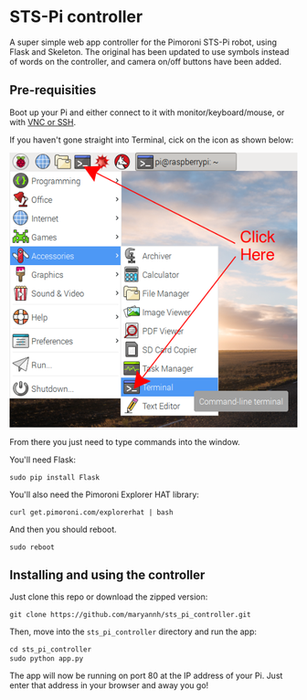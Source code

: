 # STS-Pi controller

A super simple web app controller for the Pimoroni STS-Pi robot, using Flask and Skeleton. The original has been updated to use symbols instead of words on the controller, and camera on/off buttons have been added.

## Pre-requisities
Boot up your Pi and either connect to it with monitor/keyboard/mouse, or with [VNC or SSH](https://www.raspberrypi.org/documentation/remote-access/).

If you haven't gone straight into Terminal, cick on the icon as shown below:

![screen](https://raw.githubusercontent.com/maryannh/sts_pi_controller/master/static/images/screen1.png)

From there you just need to type commands into the window.

You'll need Flask:

```
sudo pip install Flask
```

You'll also need the Pimoroni Explorer HAT library:

```
curl get.pimoroni.com/explorerhat | bash
```

And then you should reboot.

```
sudo reboot
```

## Installing and using the controller

Just clone this repo or download the zipped version:

```
git clone https://github.com/maryannh/sts_pi_controller.git
```

Then, move into the `sts_pi_controller` directory and run the app:

```
cd sts_pi_controller
sudo python app.py
```

The app will now be running on port 80 at the IP address of your Pi. Just
enter that address in your browser and away you go!
